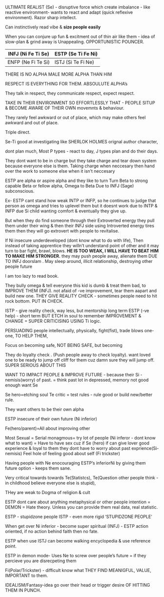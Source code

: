 ULTIMATE REALIST (Se) - disruptive force which create imbalance - like reactive environment- wants to react and adapt (quick reflexive environment). Razor sharp intellect.

Can instinctively read vibe & **size people easily**

When you can conjure up fun & excitment out of thin air like them - idea of slow-plan & grind away is Unappealing.
OPPORTUNISTIC POUNCER.

|INFJ (Ni Fe Ti Se) | ESTP (Se Ti Fe Ni) |
| --- | --- |
| ENFP (Ne Fi Te Si)| ISTJ (Si Te Fi Ne) |
THERE IS NO ALPHA MALE MORE ALPHA THAN HIM

RESPECT IS EVERYTHING FOR THEM. ABSOULUTE ALPHA’s

They talk in respect, they communicate respect, expect respect.

TAKE IN THEIR ENVIRONMENT SO EFFORTLESSLY THAT - PEOPLE SITUP & BECOME AWARE OF THEIR OWN movemnts & behaviour.

They rarely feel awkward or out of place, which may make others feel awkward and out of place.

Triple direct.

Se-Ti good at investigating like SHERLOK HOLMES orignal author character,

dont plan much, Most P types - react to day, 
J types plan and do their days.

They dont want to be in charge but they take charge and tear down system because everyone else is them.
Taking charge when neccesary then hand over the work to someone else when it isn’t neccesary

ESTP are alpha or aspire alpha and they like to turn 
Turn Beta to strong capable Beta or fellow alpha, Omega to Beta
Due to INFJ (Sage) subconscious.

Ex- ESTP cant stand how weak INTP or INFP, so he continues to judge that person as omega and tries to uplevel them but it doesnt work due to INTP & INFP due Si child wanting comfort & eventually they give up.

But when they do find someone through their Extroverted energy they pull them under their wing & then their INFJ side using Introverted energy tires them then they will go extrovert with people to revitalise.

If Ni insecure underdeveloped (dont know what to do with life), Then instead of taking apprentice they willn’t understand point of other and it may turn to bar fight, brawl, blows.
**HE IS TOO WEAK, I WILL HAVE TO BEAT HIM TO MAKE HIM STRONGER.**
they may push people away, alienate them DUE TO INFJ doorslam . 
May sleep around, illicit relationship, destroying other people future

I am too lazy to read book. 

They bully omega & tell everyone this kid is dumb & treat them bad, to IMPROVE THEM (INFJ). not afaid of -ve improvement, tear them aapart and build new one. THEY GIVE REALITY CHECK - sometimes people need to hit rock bottom. PUT IN CHECK.

ISTP - give reality check, way less, but mentorship long term
ESTP (-ve help) - short term BUT ETCH in soul to remember IMPROVEMENT & CHANGE = SUPER CRITICISING USING Ti logic.

PERSUADING people intellectually, physically, fight(fist), trade blows one-one, TO HELP THEM, 

Focus on becoming safe, NOT BEING SAFE, but becoming

They do loyalty check . (Push people away to check loyalty). want loved one to be ready to jump off cliff for them cuz damn sure they will jump off. SUPER SERIOUS ABOUT THIS

WANT TO IMPACT PEOPLE & IMPROVE FUTURE - because their Si -nemisis(worry) of past. = think past lot in depressed, memory not good enough want Se

Se hero=etching soul
Te critic = test rules - rule good or build new/better rule.

They want others to be their own alpha

ESTP insecure of their own future (Ni inferior)

Fe(hero/parent)=All about improving other


 Most Sexual = Serial monagmous= try lot of people (Ni inferor - dont know what to want) = Have to have sex cuz if Se (hero) if can give lover good experience & loyal to them  they dont have to worry about past exprience(Si-nemisis)
Feel hole of feeling good about self (Fi trickster)

Having people with Ne enocouraging ESTP’s inferiorNi by giving them future option - keeps them sane.

Very critical towards towards Te(Statistcs), Te(Question other people think - in childhood believe everyone else is stupid), 

THey are weak to Dogma of religion & cult

ESTP dont care about anything metaphysical or other people intention = DEMON = Hate theory. Unless you can provide them real data, real statistic.


ESTP - stupidzone people
ISTP - even more rigid ‘STUPIDZONE PEOPLE’

When get over Ni inferior - become super spiritual (INFJ) - ESTP action oriented, if no action behind faith then no fate.

ESTP when use ISTJ can become walking encyclopedia & use reference point.


ESTP in demon mode- Uses Ne to screw over people’s future = if they percieve you are disrecpeting them

Fi(Polar/Trickster) - difficult know what THEY FIND MEANIGFUL, VALUE, IMPORTANT to them.

IDEALISM/Fantasy-idea go over their head or trigger desire OF HITTING THEM IN PUNCH.